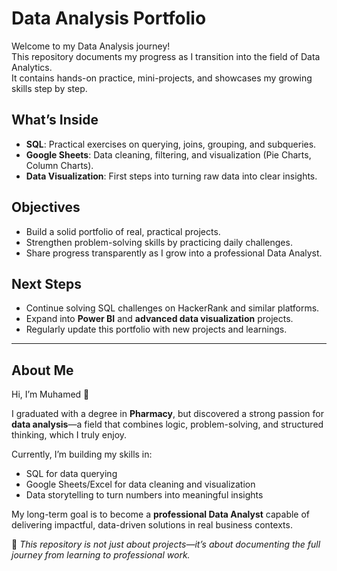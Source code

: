 # Data Analysis Portfolio

Welcome to my Data Analysis journey!  
This repository documents my progress as I transition into the field of Data Analytics.  
It contains hands-on practice, mini-projects, and showcases my growing skills step by step.  

## What’s Inside
- **SQL**: Practical exercises on querying, joins, grouping, and subqueries.  
- **Google Sheets**: Data cleaning, filtering, and visualization (Pie Charts, Column Charts).  
- **Data Visualization**: First steps into turning raw data into clear insights.  

## Objectives
- Build a solid portfolio of real, practical projects.  
- Strengthen problem-solving skills by practicing daily challenges.  
- Share progress transparently as I grow into a professional Data Analyst.  

## Next Steps
- Continue solving SQL challenges on HackerRank and similar platforms.  
- Expand into **Power BI** and **advanced data visualization** projects.  
- Regularly update this portfolio with new projects and learnings.  

---

## About Me
Hi, I’m Muhamed 👋  

I graduated with a degree in **Pharmacy**, but discovered a strong passion for **data analysis**—a field that combines logic, problem-solving, and structured thinking, which I truly enjoy.  

Currently, I’m building my skills in:  
- SQL for data querying  
- Google Sheets/Excel for data cleaning and visualization  
- Data storytelling to turn numbers into meaningful insights  

My long-term goal is to become a **professional Data Analyst** capable of delivering impactful, data-driven solutions in real business contexts.  

📌 *This repository is not just about projects—it’s about documenting the full journey from learning to professional work.*  
